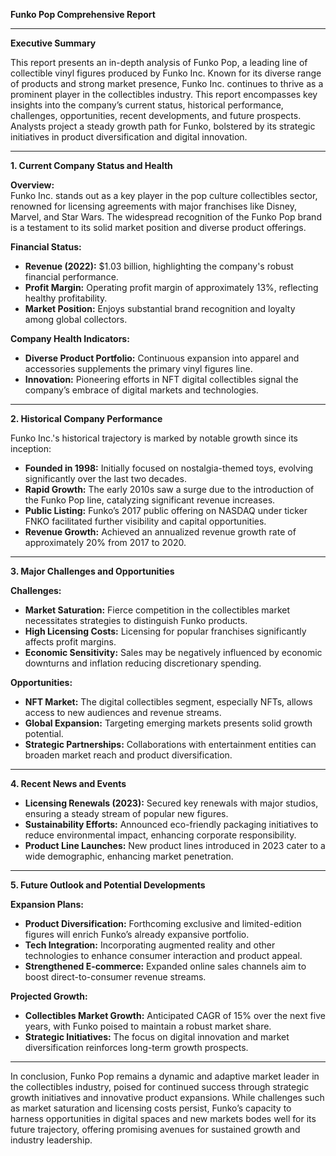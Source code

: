 **Funko Pop Comprehensive Report**

---

**Executive Summary**

This report presents an in-depth analysis of Funko Pop, a leading line of collectible vinyl figures produced by Funko Inc. Known for its diverse range of products and strong market presence, Funko Inc. continues to thrive as a prominent player in the collectibles industry. This report encompasses key insights into the company’s current status, historical performance, challenges, opportunities, recent developments, and future prospects. Analysts project a steady growth path for Funko, bolstered by its strategic initiatives in product diversification and digital innovation.

---

**1. Current Company Status and Health**

**Overview:**  
Funko Inc. stands out as a key player in the pop culture collectibles sector, renowned for licensing agreements with major franchises like Disney, Marvel, and Star Wars. The widespread recognition of the Funko Pop brand is a testament to its solid market position and diverse product offerings.

**Financial Status:**  
- **Revenue (2022):** $1.03 billion, highlighting the company's robust financial performance.  
- **Profit Margin:** Operating profit margin of approximately 13%, reflecting healthy profitability.  
- **Market Position:** Enjoys substantial brand recognition and loyalty among global collectors.

**Company Health Indicators:**  
- **Diverse Product Portfolio:** Continuous expansion into apparel and accessories supplements the primary vinyl figures line.  
- **Innovation:** Pioneering efforts in NFT digital collectibles signal the company’s embrace of digital markets and technologies.

---

**2. Historical Company Performance**

Funko Inc.'s historical trajectory is marked by notable growth since its inception:

- **Founded in 1998:** Initially focused on nostalgia-themed toys, evolving significantly over the last two decades.
- **Rapid Growth:** The early 2010s saw a surge due to the introduction of the Funko Pop line, catalyzing significant revenue increases.
- **Public Listing:** Funko’s 2017 public offering on NASDAQ under ticker FNKO facilitated further visibility and capital opportunities.
- **Revenue Growth:** Achieved an annualized revenue growth rate of approximately 20% from 2017 to 2020.

---

**3. Major Challenges and Opportunities**

**Challenges:**
- **Market Saturation:** Fierce competition in the collectibles market necessitates strategies to distinguish Funko products.
- **High Licensing Costs:** Licensing for popular franchises significantly affects profit margins.
- **Economic Sensitivity:** Sales may be negatively influenced by economic downturns and inflation reducing discretionary spending.

**Opportunities:**
- **NFT Market:** The digital collectibles segment, especially NFTs, allows access to new audiences and revenue streams.
- **Global Expansion:** Targeting emerging markets presents solid growth potential.
- **Strategic Partnerships:** Collaborations with entertainment entities can broaden market reach and product diversification.

---

**4. Recent News and Events**

- **Licensing Renewals (2023):** Secured key renewals with major studios, ensuring a steady stream of popular new figures.
- **Sustainability Efforts:** Announced eco-friendly packaging initiatives to reduce environmental impact, enhancing corporate responsibility.
- **Product Line Launches:** New product lines introduced in 2023 cater to a wide demographic, enhancing market penetration.

---

**5. Future Outlook and Potential Developments**

**Expansion Plans:**
- **Product Diversification:** Forthcoming exclusive and limited-edition figures will enrich Funko’s already expansive portfolio.
- **Tech Integration:** Incorporating augmented reality and other technologies to enhance consumer interaction and product appeal.
- **Strengthened E-commerce:** Expanded online sales channels aim to boost direct-to-consumer revenue streams.

**Projected Growth:**
- **Collectibles Market Growth:** Anticipated CAGR of 15% over the next five years, with Funko poised to maintain a robust market share.
- **Strategic Initiatives:** The focus on digital innovation and market diversification reinforces long-term growth prospects.

---

In conclusion, Funko Pop remains a dynamic and adaptive market leader in the collectibles industry, poised for continued success through strategic growth initiatives and innovative product expansions. While challenges such as market saturation and licensing costs persist, Funko’s capacity to harness opportunities in digital spaces and new markets bodes well for its future trajectory, offering promising avenues for sustained growth and industry leadership.